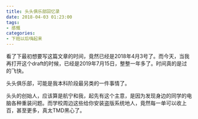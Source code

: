 ```yaml
---
title: 头头俱乐部回忆录
date: 2018-04-03 01:23:00
tags:
- 感慨
categories: 
- 下班以后嗨起来
---
```

看了下最初想要写这篇文章的时间，竟然已经是2018年4月3号了。而今天，当我再打开这个draft的时候，已经是2019年7月15日，整整一年多了。时间真的是过的飞快。

头头俱乐部，可能是我本科阶段最另类的一件事情了。

头头的创始人，应该算是航宁和我，起先有这个主意，是因为发现身边的同学的电脑各种重装问题。而学校周边这些给你安装盗版系统地人，竟然每一单可以收上百，甚至更多，真太TMD黑心了。
